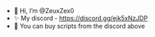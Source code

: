 - 👋 Hi, I’m @ZeuxZex0
- ✨ My discord - https://discord.gg/ejk5xNzJDP
- 🛒 You can buy scripts from the discord above
